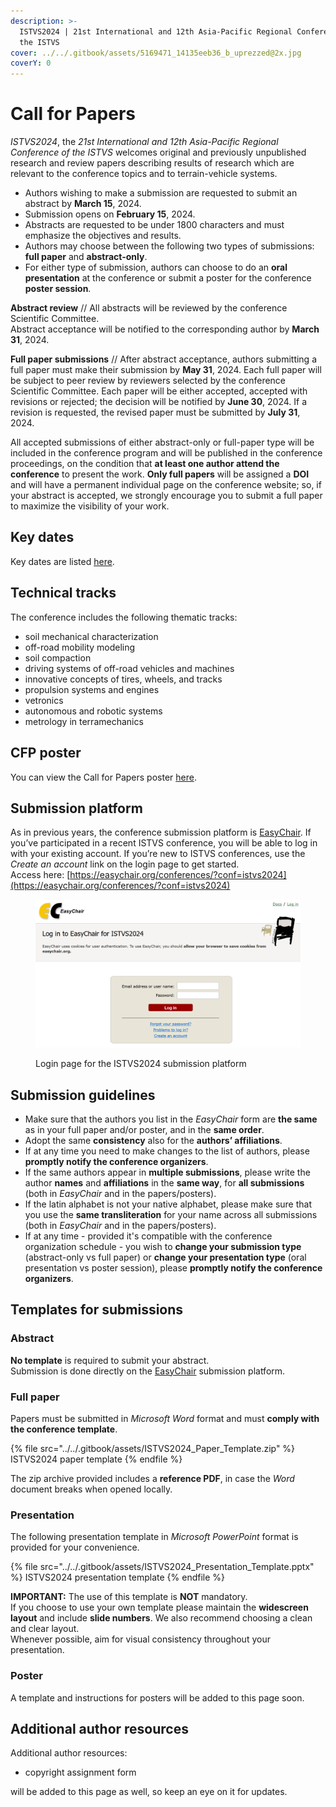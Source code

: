 ```yaml
---
description: >-
  ISTVS2024 | 21st International and 12th Asia-Pacific Regional Conference of
  the ISTVS
cover: ../../.gitbook/assets/5169471_14135eeb36_b_uprezzed@2x.jpg
coverY: 0
---
```


# Call for Papers

_ISTVS2024_, the _21st International and 12th Asia-Pacific Regional Conference of the ISTVS_ welcomes original and previously unpublished research and review papers describing results of research which are relevant to the conference topics and to terrain-vehicle systems.

* Authors wishing to make a submission are requested to submit an abstract by **March 15**, 2024.
* Submission opens on **February 15**, 2024.
* Abstracts are requested to be under 1800 characters and must emphasize the objectives and results.
* Authors may choose between the following two types of submissions:\
  **full paper** and **abstract-only**.
* For either type of submission, authors can choose to do an **oral presentation** at the conference or submit a poster for the conference **poster session**.

**Abstract review** // All abstracts will be reviewed by the conference Scientific Committee.\
Abstract acceptance will be notified to the corresponding author by **March 31**, 2024.

**Full paper submissions** // After abstract acceptance, authors submitting a full paper must make their submission by **May 31**, 2024. Each full paper will be subject to peer review by reviewers selected by the conference Scientific Committee. Each paper will be either accepted, accepted with revisions or rejected; the decision will be notified by **June 30**, 2024. If a revision is requested, the revised paper must be submitted by **July 31**, 2024.

All accepted submissions of either abstract-only or full-paper type will be included in the conference program and will be published in the conference proceedings, on the condition that **at least one author attend the conference** to present the work. **Only full papers** will be assigned a **DOI** and will have a permanent individual page on the conference website; so, if your abstract is accepted, we strongly encourage you to submit a full paper to maximize the visibility of your work.

## Key dates

Key dates are listed [here](../../#key-dates).

## Technical tracks

The conference includes the following thematic tracks:

* soil mechanical characterization
* off-road mobility modeling
* soil compaction
* driving systems of off-road vehicles and machines
* innovative concepts of tires, wheels, and tracks
* propulsion systems and engines
* vetronics
* autonomous and robotic systems
* metrology in terramechanics

## CFP poster

You can view the Call for Papers poster [here](cfp-poster.md).

## Submission platform

As in previous years, the conference submission platform is [EasyChair](https://easychair.org/conferences/?conf=istvs2024). If you’ve participated in a recent ISTVS conference, you will be able to log in with your existing account. If you’re new to ISTVS conferences, use the _Create an account_ link on the login page to get started.\
Access here: [https://easychair.org/conferences/?conf=istvs2024](https://easychair.org/conferences/?conf=istvs2024)

<figure><img src="../../.gitbook/assets/EasyChair_ISTVS2024.png" alt=""><figcaption><p>Login page for the ISTVS2024 submission platform</p></figcaption></figure>

## Submission guidelines

* Make sure that the authors you list in the _EasyChair_ form are **the same** as in your full paper and/or poster, and in the **same order**.
* Adopt the same **consistency** also for the **authors’ affiliations**.
* If at any time you need to make changes to the list of authors, please **promptly notify the conference organizers**.
* If the same authors appear in **multiple submissions**, please write the author **names** and **affiliations** in the **same way**, for **all submissions** (both in _EasyChair_ and in the papers/posters).
* If the latin alphabet is not your native alphabet, please make sure that you use the **same transliteration** for your name across all submissions (both in _EasyChair_ and in the papers/posters).
* If at any time - provided it's compatible with the conference organization schedule - you wish to **change your submission type** (abstract-only vs full paper) or **change your presentation type** (oral presentation vs poster session), please **promptly notify the conference organizers**.

## Templates for submissions

### Abstract

**No template** is required to submit your abstract.\
Submission is done directly on the [EasyChair](https://easychair.org/conferences/?conf=istvs2024) submission platform.

### Full paper

Papers must be submitted in _Microsoft Word_ format and must **comply with the conference template**.

{% file src="../../.gitbook/assets/ISTVS2024_Paper_Template.zip" %}
ISTVS2024 paper template
{% endfile %}

The zip archive provided includes a **reference PDF**, in case the _Word_ document breaks when opened locally.

### Presentation

The following presentation template in _Microsoft PowerPoint_ format is provided for your convenience.

{% file src="../../.gitbook/assets/ISTVS2024_Presentation_Template.pptx" %}
ISTVS2024 presentation template
{% endfile %}

**IMPORTANT:** The use of this template is **NOT** mandatory.\
If you choose to use your own template please maintain the **widescreen layout** and include **slide numbers**. We also recommend choosing a clean and clear layout.\
Whenever possible, aim for visual consistency throughout your presentation.

### Poster

A template and instructions for posters will be added to this page soon.

## Additional author resources

Additional author resources:

* copyright assignment form

will be added to this page as well, so keep an eye on it for updates.



